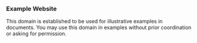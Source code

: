 ### Example Website

 This domain is established to be used for illustrative examples in documents. You may use this domain in examples without prior coordination or asking for permission.
